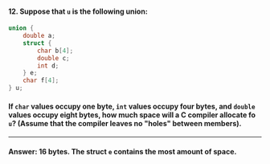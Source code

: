 #### 12. Suppose that `u` is the following union:

```c
union {
    double a;
    struct {
        char b[4];
        double c;
        int d;
    } e;
    char f[4];
} u;
```

#### If `char` values occupy one byte, `int` values occupy four bytes, and `double` values occupy eight bytes, how much space will a C compiler allocate fo `u`? (Assume that the compiler leaves no "holes" between members).

---

#### Answer: 16 bytes. The struct `e` contains the most amount of space.
